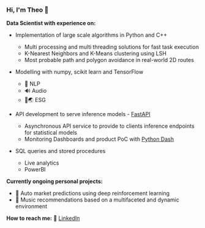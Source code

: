 ### Hi, I'm Theo 👋

<b>Data Scientist with experience on:</b>

* Implementation of large scale algorithms in Python and C++
  * Multi processing and multi threading solutions for fast task execution
  * K-Nearest Neighbors and K-Means clustering using LSH
  * Most probable path and polygon avoidance in real-world 2D routes


* Modelling with numpy, scikit learn and TensorFlow
  * 💬 NLP
  * 🔊 Audio
  * 🚢🌏 ESG


* API development to serve inference models - <a href="https://fastapi.tiangolo.com/">FastAPI</a>
  * Asynchronous API service to provide to clients inference endpoints for statistical models
  * Monitoring Dashboards and product PoC with <a href="https://plotly.com/dash/">Python Dash</a>


* SQL queries and stored procedures
  * Live analytics
  * PowerBI

<b>Currently ongoing personal projects:</b>

- 🤖 Auto market predictions using deep reinforcement learning
- 🎵 Music recommendations based on a multifaceted and dynamic environment


<b>How to reach me:</b>
💼 <a href="https://www.linkedin.com/in/theofanis-aslanidis/">LinkedIn</a>
